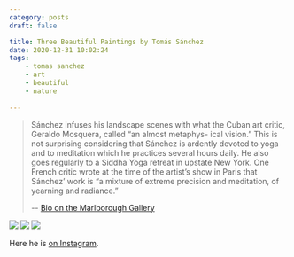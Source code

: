 ```yaml
---
category: posts
draft: false

title: Three Beautiful Paintings by Tomás Sánchez
date: 2020-12-31 10:02:24
tags:
    - tomas sanchez
    - art
    - beautiful
    - nature
    
---
```


> Sánchez infuses his landscape scenes with what the Cuban art critic, Geraldo Mosquera, called “an almost metaphys- ical vision.” This is not surprising considering that Sánchez is ardently devoted to yoga and to meditation which he practices several hours daily. He also goes regularly to a Siddha Yoga retreat in upstate New York. One French critic wrote at the time of the artist’s show in Paris that Sánchez’ work is “a mixture of extreme precision and meditation, of yearning and radiance.”
> 
> -- [Bio on the Marlborough Gallery](https://www.marlboroughnewyork.com/artists/tomas-sanchez#tab:slideshow)

![](/misc/t/tomas-sanchez-1.jpg)
![](/misc/t/tomas-sanchez-2.jpg)
![](/misc/t/tomas-sanchez-3.jpg)

Here he is [on Instagram](https://www.instagram.com/tomassanchezstudio/).

